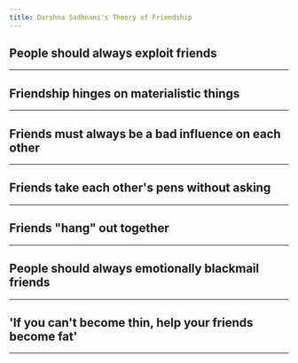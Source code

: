```yaml
---
title: Darshna Sadhnani's Theory of Friendship
---
```



## People should always exploit friends

---

## Friendship hinges on materialistic things

---

## Friends must always be a bad influence on each other

---

## Friends take each other's pens without asking

---

## Friends "hang" out together

---

## People should always emotionally blackmail friends

---

## 'If you can't become thin, help your friends become fat'

---
